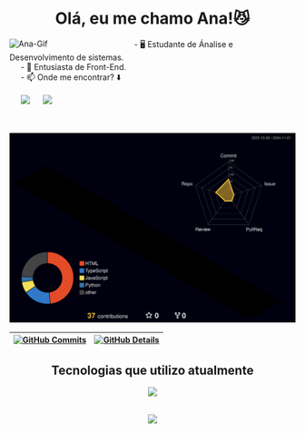 <h1 align="center"> Olá, eu me chamo Ana!😼 </h1>

<img align="left" alt="Ana-Gif" src="https://i.giphy.com/media/v1.Y2lkPTc5MGI3NjExc3B6MXRiNnJqbXprM2htaXlvcGFyYWhvNWd1Y3kzNWN5d2tiOGxwMCZlcD12MV9pbnRlcm5hbF9naWZfYnlfaWQmY3Q9Zw/JdtlI4A4Z8Mcy4bj4g/giphy.gif" width=200px>
&nbsp;&nbsp;&nbsp;&nbsp; - 🖥️ Estudante de Ánalise e Desenvolvimento de sistemas. <br>
&nbsp;&nbsp;&nbsp;&nbsp; - 🎨 Entusiasta de Front-End. <br>
&nbsp;&nbsp;&nbsp;&nbsp; - 📫 Onde me encontrar? ⬇️ <br>

<br>
<div>
&nbsp;&nbsp;&nbsp;&nbsp; <a href="https://www.linkedin.com/in/ana-paulamartins" target="_blank"><img src="https://img.shields.io/badge/-LinkedIn-%230077B5?style=for-the-badge&logo=linkedin&logoColor=white" target="_blank"></a> 
&nbsp;&nbsp;&nbsp;&nbsp; <a href = "mailto: martinsgarciaana@outlook.com"><img src="https://img.shields.io/badge/Microsoft_Outlook-0078D4?style=for-the-badge&logo=microsoft-outlook&logoColor=white" target="_blank"></a>
</div>

<br>
<br>

![Status](./profile-3d-contrib/profile-night-rainbow.svg)
  
 | [![GitHub Commits](http://github-profile-summary-cards.vercel.app/api/cards/productive-time?username=martins-ana&theme=github_dark&utcOffset=-3)](https://github.com/vn7n24fzkq/github-profile-summary-cards) | [![GitHub Details](http://github-profile-summary-cards.vercel.app/api/cards/profile-details?username=martins-ana&theme=github_dark)](https://github.com/vn7n24fzkq/github-profile-summary-cards) |  
 | ----------- | ----------- |

<div align="center" >
  <h2 align="center"> Tecnologias que utilizo atualmente </h2>
  <a href="https://skillicons.dev"   >
    <img src="https://skillicons.dev/icons?i=git,github,vscode,javascript,typescript,css,html,react,vite,vercel,tailwind,figma,materialui,bootstrap" />
  </a>
  <br />
</div>

##
<div align="center" >
  <img src="https://github-profile-trophy.vercel.app/?username=martins-ana&row=1&column=6&theme=darkhub&margin-w=15&margin-h=15"/>
</div>
